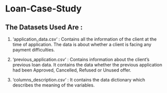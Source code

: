 # Loan-Case-Study
## The Datasets Used Are :
1. ‘application_data.csv‘ : Contains all the information of the client at the time of application.
The data is about whether a client is facing any payment difficulties.

2. ‘previous_application.csv‘ : Contains information about the client’s previous loan data. It contains the data whether the previous application had been Approved, Cancelled, Refused or Unused offer.

3. ‘columns_description.csv‘ : It contains the data dictionary which describes the meaning of the variables.
